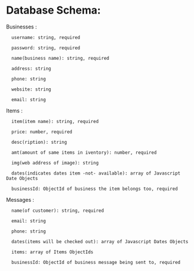 # Database Schema:


  Businesses :

      username: string, required

      password: string, required

      name(business name): string, required

      address: string

      phone: string

      website: string

      email: string


  Items :

      item(item name): string, required

      price: number, required

      desc(ription): string

      amt(amount of same items in iventory): number, required

      img(web address of image): string

      dates(indicates dates item -not- available): array of Javascript Date Objects

      businessId: ObjectId of business the item belongs too, required


  Messages :

      name(of customer): string, required
      
      email: string
      
      phone: string

      dates(items will be checked out): array of Javascript Dates Objects
      
      items: array of Items ObjectIds
      
      businessId: ObjectId of business message being sent to, required